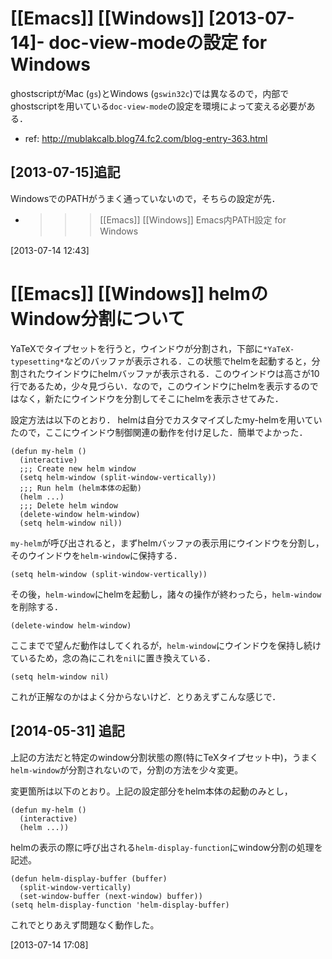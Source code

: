 # [[Emacs]] [[Windows]] [2013-07-14]- doc-view-modeの設定 for Windows

ghostscriptがMac (`gs`)とWindows (`gswin32c`)では異なるので，内部でghostscriptを用いている`doc-view-mode`の設定を環境によって変える必要がある．

* ref: <http://mublakcalb.blog74.fc2.com/blog-entry-363.html>

[2013-07-15]追記
----------------

WindowsでのPATHがうまく通っていないので，そちらの設定が先．

* >>> [[Emacs]] [[Windows]] Emacs内PATH設定 for Windows

[2013-07-14 12:43] 

# [[Emacs]] [[Windows]] helmのWindow分割について

YaTeXでタイプセットを行うと，ウインドウが分割され，下部に`*YaTeX-typesetting*`などのバッファが表示される．この状態でhelmを起動すると，分割されたウインドウにhelmバッファが表示される．このウインドウは高さが10行であるため，少々見づらい．なので，このウインドウにhelmを表示するのではなく，新たにウインドウを分割してそこにhelmを表示させてみた．

設定方法は以下のとおり．
helmは自分でカスタマイズしたmy-helmを用いていたので，ここにウインドウ制御関連の動作を付け足した．簡単でよかった．

	(defun my-helm ()
	  (interactive)
	  ;;; Create new helm window
	  (setq helm-window (split-window-vertically))
	  ;;; Run helm (helm本体の起動)
	  (helm ...)
	  ;;; Delete helm window
	  (delete-window helm-window)
	  (setq helm-window nil))

`my-helm`が呼び出されると，まずhelmバッファの表示用にウインドウを分割し，そのウインドウを`helm-window`に保持する．

    (setq helm-window (split-window-vertically))

その後，`helm-window`にhelmを起動し，諸々の操作が終わったら，`helm-window`を削除する．

    (delete-window helm-window)

ここまでで望んだ動作はしてくれるが，`helm-window`にウインドウを保持し続けているため，念の為にこれを`nil`に置き換えている．

    (setq helm-window nil)

これが正解なのかはよく分からないけど．とりあえずこんな感じで．

[2014-05-31] 追記
-----------------

上記の方法だと特定のwindow分割状態の際(特にTeXタイプセット中)，うまく`helm-window`が分割されないので，分割の方法を少々変更。

変更箇所は以下のとおり。上記の設定部分をhelm本体の起動のみとし，

	(defun my-helm ()
	  (interactive)
	  (helm ...))

helmの表示の際に呼び出される`helm-display-function`にwindow分割の処理を記述。

	(defun helm-display-buffer (buffer)
	  (split-window-vertically)
	  (set-window-buffer (next-window) buffer))
	(setq helm-display-function 'helm-display-buffer)

これでとりあえず問題なく動作した。

[2013-07-14 17:08] 

